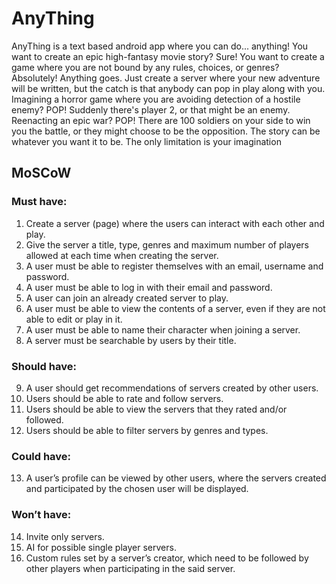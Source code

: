 # AnyThing
AnyThing is a text based android app where you can do... anything! You want to create an epic high-fantasy movie story? Sure! You want to create a game where you are not bound by any rules, choices, or genres? Absolutely! Anything goes. Just create a server where your new adventure will be written, but the catch is that anybody can pop in play along with you. Imagining a horror game where you are avoiding detection of a hostile enemy? POP! Suddenly there's player 2, or that might be an enemy. Reenacting an epic war? POP! There are 100 soldiers on your side to win you the battle, or they might choose to be the opposition. The story can be whatever you want it to be. The only limitation is your imagination

## MoSCoW
### Must have:
1.	Create a server (page) where the users can interact with each other and play.
2.	Give the server a title, type, genres and maximum number of players allowed at each time when creating the server.
3.	A user must be able to register themselves with an email, username and password.
4.	A user must be able to log in with their email and password.
5.	A user can join an already created server to play.
6.	A user must be able to view the contents of a server, even if they are not able to edit or play in it.
7.	A user must be able to name their character when joining a server.
8.	A server must be searchable by users by their title.
### Should have:
9.	A user should get recommendations of servers created by other users.
10.	Users should be able to rate and follow servers.
11.	Users should be able to view the servers that they rated and/or followed.
12.	Users should be able to filter servers by genres and types.
### Could have:
13.	A user’s profile can be viewed by other users, where the servers created and participated by the chosen user will be displayed.
### Won’t have:
14.	Invite only servers.
15.	AI for possible single player servers.
16.	Custom rules set by a server’s creator, which need to be followed by other players when participating in the said server.
